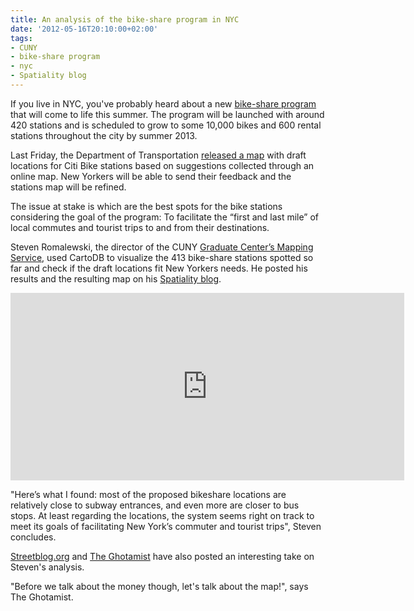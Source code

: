 ```yaml
---
title: An analysis of the bike-share program in NYC
date: '2012-05-16T20:10:00+02:00'
tags:
- CUNY
- bike-share program
- nyc
- Spatiality blog
---
```


If you live in NYC, you've probably heard about a new <a href="http://a841-tfpweb.nyc.gov/bikeshare/">bike-share program</a> that will come to life this summer. The program will be launched with around 420 stations and is scheduled to grow to some 10,000 bikes and 600 rental stations throughout the city by summer 2013. 

Last Friday, the Department of Transportation <a href="http://a841-tfpweb.nyc.gov/bikeshare/station-map/">released a map</a> with draft locations for Citi Bike stations based on suggestions collected through an online map. New Yorkers will be able to send their feedback and the stations map will be refined. 

The issue at stake is which are the best spots for the bike stations considering the goal of the program: To facilitate the “first and last mile” of local commutes and tourist trips to and from their destinations. 

Steven Romalewski, the director of the CUNY <a href="http://www.urbanresearch.org/about/cur-components/cuny-mapping-service">Graduate Center’s Mapping Service</a>, used CartoDB to visualize the 413 bike-share stations spotted so far and check if the draft locations fit New Yorkers needs. He posted his results and the resulting map on his <a href="http://spatialityblog.com/2012/05/14/citibikenyc_firstlastmile_quantified/">Spatiality blog</a>. 

<iframe frameborder="0" height="300" src="https://cunycur.cartodb.com/tables/citibikenyc_kiosks/embed_map" width="630"></iframe>

"Here’s what I found: most of the proposed bikeshare locations are relatively close to subway entrances, and even more are closer to bus stops. At least regarding the locations, the system seems right on track to meet its goals of facilitating New York’s commuter and tourist trips", Steven concludes. 

<a href="http://www.streetsblog.org/2012/05/15/mapping-how-nyc-bike-share-meshes-with-jobs-and-transit/">Streetblog.org</a> and <a href="http://gothamist.com/2012/05/16/citibike_share_should_be_great_for.php">The Ghotamist</a> have also posted an interesting take on Steven's analysis.

"Before we talk about the money though, let's talk about the map!", says The Ghotamist. 
